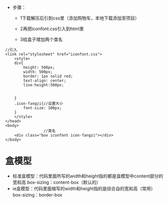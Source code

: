 - 步骤：
  - 1下载解压后引到css里（添加购物车，本地下载添加至项目）

  - 2再把iconfont.css引入到html里

  - 3给盒子增加两个类名
```
//引入
<link rel="stylesheet" href="iconfont.css">
    <style>
    div{
        height: 500px;
        width: 500px;
        border: 1px solid red;
        text-align: center;
        line-height:500px;


    }
    .icon-fangzi{//设置大小
        font-size: 100px;
    }
    </style>
</head>
<body>
                 //类名
    <div class="box iconfont icon-fangzi"></div>
</body>

```
# 盒模型
  - 标准盒模型：代码里面所写的width和height指的都是盒模型中content部分的宽和高 box-sizing：content-box（默认的）
  - ie盒模型：代码里面缩写的width和height指的是综合自的宽和高（常用）
   box-sizing：border-box